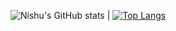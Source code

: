 ![Nishu's GitHub stats](https://github-readme-stats.vercel.app/api?username=nishu-murmu&show_icons=true&theme=gruvbox) | [![Top Langs](https://github-readme-stats.vercel.app/api/top-langs/?username=nishu-murmu&layout=compact)](https://github.com/nishu-murmu/github-readme-stats)

